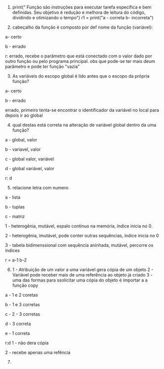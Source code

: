 1. print(" Função são instruções para executar tarefa específica e bem definidas. Seu objetivo é redução e melhora de leitura do código, dividindo e otimizando o tempo")
r1 = print("a - correta    b- incorreta")

2. cabeçalho da função é composto por
def nome da função (variável):

a- certo

b - errado

r: errado, recebe o parâmetro que está conectado com o valor dado por outro função ou pelo programa principal. obs que pode-se ter mais deum parâmetro e pode ter função "vazia"

3. As variáveis do escopo global é lido antes que o escopo da própria função?

a- certo

b - errado

errado, primeiro tenta-se encontrar o identificador da variável no local para depois ir ao global

4. qual destas está correta na alteração de variável global dentro da uma função?

a - global, valor

b - variavel, valor

c - global valor, variável

d - global variável, valor

r: d

5. relacione letra com numero

a - lista

b - tuplas

c - matriz

1 - heterogênia, mutável, espalo contínuo na memória, índice inicia no 0.

2 - heterogênia, imutável, pode conter outras sequências, índice inicia no 0

3 - tabela bidimenssional com sequência aninhada, mutável, percorre os índices

r = a-1 b-2

6. 1 - Atribuição de um valor a uma variável gera cópia de um objeto
2 - Variável pode receber mais de uma referência ao objeto já criado
3 - uma das formas para ssolicitar uma cópia do objeto é importar a a função copy 

a - 1 e 2 coretas

b - 1 e 3 corretas

c - 2 - 3 corretas

d - 3 correta

e - 1 correta

r:d
1 - não dera cópia

2 - recebe apenas uma refência

7. 

